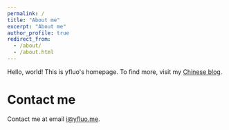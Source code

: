 ```yaml
---
permalink: /
title: "About me"
excerpt: "About me"
author_profile: true
redirect_from: 
  - /about/
  - /about.html
---
```


Hello, world! This is yfluo's homepage. To find more, visit my [Chinese blog](https://blog.yfluo.me).

# Contact me
Contact me at email i@yfluo.me.